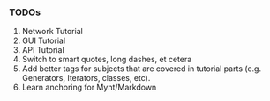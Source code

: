 ### TODOs

1. Network Tutorial
2. GUI Tutorial
3. API Tutorial
4. Switch to smart quotes, long dashes, et cetera
5. Add better tags for subjects that are covered in tutorial parts (e.g. Generators, Iterators, classes, etc).
6. Learn anchoring for Mynt/Markdown
